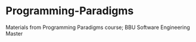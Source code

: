 # Programming-Paradigms
Materials from Programming Paradigms course; BBU Software Engineering Master
